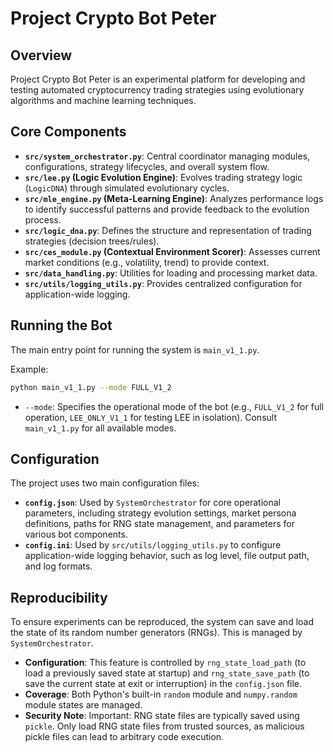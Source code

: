 # Project Crypto Bot Peter

## Overview
Project Crypto Bot Peter is an experimental platform for developing and testing automated cryptocurrency trading strategies using evolutionary algorithms and machine learning techniques.

## Core Components
*   **`src/system_orchestrator.py`**: Central coordinator managing modules, configurations, strategy lifecycles, and overall system flow.
*   **`src/lee.py` (Logic Evolution Engine)**: Evolves trading strategy logic (`LogicDNA`) through simulated evolutionary cycles.
*   **`src/mle_engine.py` (Meta-Learning Engine)**: Analyzes performance logs to identify successful patterns and provide feedback to the evolution process.
*   **`src/logic_dna.py`**: Defines the structure and representation of trading strategies (decision trees/rules).
*   **`src/ces_module.py` (Contextual Environment Scorer)**: Assesses current market conditions (e.g., volatility, trend) to provide context.
*   **`src/data_handling.py`**: Utilities for loading and processing market data.
*   **`src/utils/logging_utils.py`**: Provides centralized configuration for application-wide logging.

## Running the Bot
The main entry point for running the system is `main_v1_1.py`.

Example:
```bash
python main_v1_1.py --mode FULL_V1_2
```
*   `--mode`: Specifies the operational mode of the bot (e.g., `FULL_V1_2` for full operation, `LEE_ONLY_V1_1` for testing LEE in isolation). Consult `main_v1_1.py` for all available modes.

## Configuration
The project uses two main configuration files:

*   **`config.json`**: Used by `SystemOrchestrator` for core operational parameters, including strategy evolution settings, market persona definitions, paths for RNG state management, and parameters for various bot components.
*   **`config.ini`**: Used by `src/utils/logging_utils.py` to configure application-wide logging behavior, such as log level, file output path, and log formats.

## Reproducibility
To ensure experiments can be reproduced, the system can save and load the state of its random number generators (RNGs). This is managed by `SystemOrchestrator`.

*   **Configuration**: This feature is controlled by `rng_state_load_path` (to load a previously saved state at startup) and `rng_state_save_path` (to save the current state at exit or interruption) in the `config.json` file.
*   **Coverage**: Both Python's built-in `random` module and `numpy.random` module states are managed.
*   **Security Note**: Important: RNG state files are typically saved using `pickle`. Only load RNG state files from trusted sources, as malicious pickle files can lead to arbitrary code execution.
```
